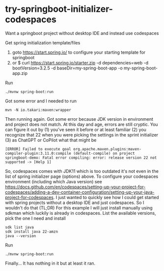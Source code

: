 # try-springboot-initializer-codespaces
Want a springboot project without desktop IDE and instead use codespaces

Get spring initialization template/files
1) goto https://start.spring.io/ to configure your starting template for springboot
2) or $ curl https://start.spring.io/starter.zip 
    -d dependencies=web -d bootVersion=3.2.5 
    -d baseDir=my-spring-boot-app -o my-spring-boot-app.zip

Run
```
./mvnw spring-boot:run
```

Got some error and I needed to run 
```
mvn -N io.takari:maven:wrapper
```

Then running again. Got some error because JDK version in environment and project does not match.
At this day and age, errors are still cryptic. You can figure it out by (1) you've seen it before or at least familiar (2) you recognize that 22 when you were picking the settings in the sprint initializer (3) as ChatGPT or CoPilot what that might be
```
[ERROR] Failed to execute goal org.apache.maven.plugins:maven-compiler-plugin:3.11.0:compile (default-compile) on project springboot-demo: Fatal error compiling: error: release version 22 not supported -> [Help 1]
```

So, codespaces comes with JDK11 which is too outdated it's not even in the list of spring initializer page (options) above.
To configure your codespaces environment (including which Java version) see https://docs.github.com/en/codespaces/setting-up-your-project-for-codespaces/adding-a-dev-container-configuration/setting-up-your-java-project-for-codespaces.
I just wanted to quickly see how I could get started with spring projects without a desktop IDE and just codespaces. So I wouldn't do that (TL;DR)
For this example I will just install manually using sdkman which luckily is already in codespaces.
List the available versions, pick the one I need and install
```
sdk list java
sdk install java 22-amzn
java --version
```

Run
```
./mvnw spring-boot:run
```

Finally... It has nothing in it but at least it ran.
